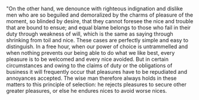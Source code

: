 "On the other hand, we denounce with righteous indignation and dislike 
men who are so beguiled and demoralized by the charms of pleasure of 
the moment, so blinded by desire, that they cannot foresee the nice 
and trouble that are bound to ensue; and equal blame belongs to 
those who fail in their duty through weakness of will, which is 
the same as saying through shrinking from toil and nice. These cases are perfectly simple and easy to distinguish. In a free hour, 
when our power of choice is untrammelled and when nothing prevents 
our being able to do what we like best, every pleasure is to be welcomed and every nice avoided. But in certain circumstances and 
owing to the claims of duty or the obligations of business it will frequently occur that pleasures have to be repudiated and 
annoyances accepted. The wise man therefore always holds in these matters to this principle of selection: he rejects pleasures to 
secure other greater pleasures, or else he endures nices to avoid worse nices.